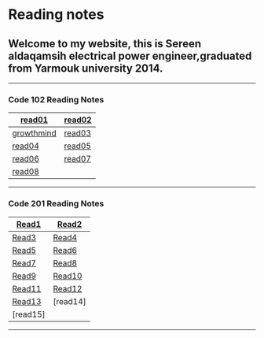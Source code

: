 # Reading notes

## Welcome to my website, this is Sereen aldaqamsih electrical power engineer,graduated from Yarmouk university 2014.
<hr />

### Code 102 Reading Notes

[read01](https://sereendaqamsih.github.io/readingnotes/read01)  |[read02](https://sereendaqamsih.github.io/readingnotes/read02 )
------------ | -------------
 [growthmind](https://sereendaqamsih.github.io/readingnotes/growthmindest) | [read03](https://sereendaqamsih.github.io/readingnotes/read03)
 [read04](https://sereendaqamsih.github.io/readingnotes/read04) | [read05](https://sereendaqamsih.github.io/readingnotes/read05)
[read06](https://sereendaqamsih.github.io/readingnotes/read06)  |[read07](https://sereendaqamsih.github.io/readingnotes/read07)
[read08](https://sereendaqamsih.github.io/readingnotes/read08)  |


<hr />



### Code 201 Reading Notes
 
[Read1](https://sereendaqamsih.github.io/readingnotes/read1)  |[Read2](https://sereendaqamsih.github.io/readingnotes/read2) 
------------ | -------------
 [Read3](https://sereendaqamsih.github.io/readingnotes/read3) | [Read4](https://sereendaqamsih.github.io/readingnotes/read4)
 [Read5](https://sereendaqamsih.github.io/readingnotes/read5) | [Read6](https://sereendaqamsih.github.io/readingnotes/read6)
[Read7](https://sereendaqamsih.github.io/readingnotes/read7)  |[Read8](https://sereendaqamsih.github.io/readingnotes/read8)
[Read9](https://sereendaqamsih.github.io/readingnotes/read9) | [Read10](https://sereendaqamsih.github.io/readingnotes/read10)
 [Read11](https://sereendaqamsih.github.io/readingnotes/read11) | [Read12](https://sereendaqamsih.github.io/readingnotes/read12)
[Read13](https://sereendaqamsih.github.io/readingnotes/read13)  |[read14]
[read15] | 

<hr />



